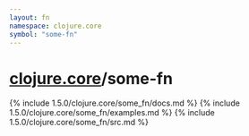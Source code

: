 ```yaml
---
layout: fn
namespace: clojure.core
symbol: "some-fn"
---
```


# [clojure.core](../)/some-fn

{% include 1.5.0/clojure.core/some_fn/docs.md %}
{% include 1.5.0/clojure.core/some_fn/examples.md %}
{% include 1.5.0/clojure.core/some_fn/src.md %}

